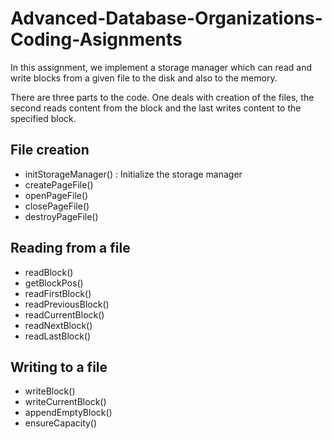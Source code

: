 # Advanced-Database-Organizations-Coding-Asignments

In this assignment, we implement a storage manager which can read and write blocks from a given file to the disk and also to the memory.

There are three parts to the code. One deals with creation of the files, the second reads content from the block and the last writes content to the specified block.

## File creation

- initStorageManager() : Initialize the storage manager
- createPageFile()
- openPageFile()
- closePageFile()
- destroyPageFile()

## Reading from a file

- readBlock()
- getBlockPos()
- readFirstBlock()
- readPreviousBlock()
- readCurrentBlock()
- readNextBlock()
- readLastBlock()

## Writing to a file

- writeBlock()
- writeCurrentBlock()
- appendEmptyBlock()
- ensureCapacity()
